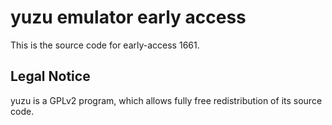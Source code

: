 yuzu emulator early access
=============

This is the source code for early-access 1661.

## Legal Notice

yuzu is a GPLv2 program, which allows fully free redistribution of its source code.